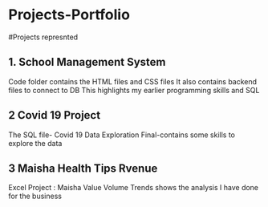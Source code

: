 # Projects-Portfolio

#Projects represnted

## 1. School Management System ##
Code folder contains the HTML files and CSS files
It also contains backend files to connect to DB
This highlights my earlier programming skills and SQL


## 2 Covid 19 Project ##
The SQL file- Covid 19 Data Exploration Final-contains some skills to explore the data 


## 3 Maisha Health Tips Rvenue ##
Excel Project : Maisha Value Volume Trends shows the analysis I have done for the business
